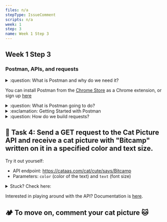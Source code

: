 ```yaml
---
files: n/a
stepType: IssueComment
scripts: n/a
week: 1
step: 3
name: Week 1 Step 3
---
```


## Week 1 Step 3

### Postman, APIs, and requests

<details>
<summary>:question: What is Postman and why do we need it?</summary>
  </br>

Later, when we begin to code our Azure Function, we are going to need to test it. 

**How?** Just like our final web app and the first function we will code, we'll be sending requests to the Function's endpoint.

  <br><br/>
</details>

You can install Postman from the [Chrome Store](https://chrome.google.com/webstore/detail/postman/fhbjgbiflinjbdggehcddcbncdddomop?hl=en) as a Chrome extension, or sign up [here](https://www.postman.com/)

<details>
<summary>:question: What is Postman going to do?</summary>
  </br>

1. After this step, we will code an Azure Function that needs testing.
2. We will also later use Postman to **send a POST request** to our Azure Function to test if it works, mimicking what our static website will do.

Our HTTP trigger Azure Functions will be an [API](https://www.youtube.com/watch?v=s7wmiS2mSXY) that receives requests and sends back information.

To introduce you to sending requests to an API and how Postman works, we'll be **sending a GET request to an API this time.**
  <br><br/>
</details>

<details>
<summary>:exclamation: Getting Started with Postman</summary>
  </br>

1. You can choose to sign up or skip and go directly to the app.

2. Close out all the tabs that pop up until you reach **this screen**
![image](https://user-images.githubusercontent.com/69332964/98034295-c46a9380-1de4-11eb-8f8d-ca508f4e04ef.png)
    <br><br/>
</details>

<details>
  <summary>:question: How do we build requests?</summary>
  
  The [Postman documentation](https://learning.postman.com/docs/sending-requests/requests/) covers:
  * Creating requests
  * Adding request detail
  * Setting request URLs
  * Selecting request methods
  * Sending parameters
  * Sending body data
  * Authenticating requests
  * Configuring request headers
</details>

## **:pencil: Task 4: Send a GET request to the Cat Picture API and receive a cat picture with "Bitcamp" written on it in a specified color and text size.**

Try it out yourself:
* API endpoint: https://cataas.com/cat/cute/says/Bitcamp
* Parameters: `color` (color of the text) and `text` (font size)

<details>
<summary>Stuck? Check here:</summary>
<br>

1. **Specifying the API Endpoint:** Enter https://cataas.com/cat/cute/says/Bitcamp, which is the API endpoint, into the text box next to GET

![image](https://user-images.githubusercontent.com/69332964/98034882-ad787100-1de5-11eb-83fd-9cb73f78beae.png)

2. **Setting Parameters:** Click on "Params" and enter `color` into Key and the color you want (eg. blue) into Value. Enter `size` into the next Key row and a number (eg. 50) into Value.
> **Note on parameters:** 
> * the `size` parameter refers to the font size of your caption. It has a limit at around 1,200.
> * Colors are pretty hit or miss; since the Cat API is on the web, but it generally adheres to HTML color names. Expect values such as "blue, green, yellow" to work.
> * The API can take very large words as input for the caption, however only **34** characters can be seen on the picture at one time .
3. **Click `Send` to get your cat picture**
    <br><br/>
</details>

Interested in playing around with the API? Documentation is [here](https://cataas.com/#/).

## **:camping: To move on, comment your cat picture 🐱**
